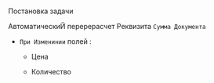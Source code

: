 

####
Постановка задачи

АвтоматическиЙ перерерасчет Реквизита `Сумма Документа`

- `При Изменинии` полей :

    - Цена

    - Количество


